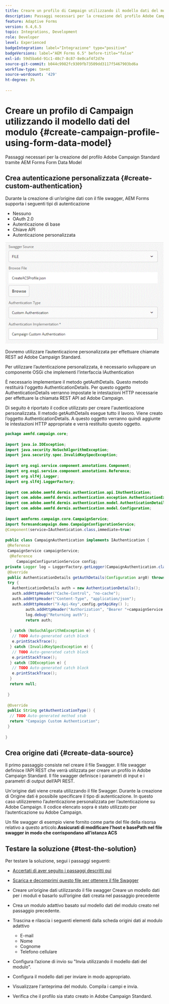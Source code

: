 ```yaml
---
title: Creare un profilo di Campaign utilizzando il modello dati del modulo
description: Passaggi necessari per la creazione del profilo Adobe Campaign Standard tramite AEM Forms Form Data Model
feature: Adaptive Forms
version: 6.4,6.5
topic: Integrations, Development
role: Developer
level: Experienced
badgeIntegration: label="Integrazione" type="positive"
badgeVersions: label="AEM Forms 6.5" before-title="false"
exl-id: 59d5ba6d-91c1-48c7-8c87-8e0caf4f2d7e
source-git-commit: b044c9982fc9309fb73509dd3117f5467903bd6a
workflow-type: tm+mt
source-wordcount: '429'
ht-degree: 3%

---
```


# Creare un profilo di Campaign utilizzando il modello dati del modulo {#create-campaign-profile-using-form-data-model}

Passaggi necessari per la creazione del profilo Adobe Campaign Standard tramite AEM Forms Form Data Model

## Crea autenticazione personalizzata {#create-custom-authentication}

Durante la creazione di un’origine dati con il file swagger, AEM Forms supporta i seguenti tipi di autenticazione

* Nessuno
* OAuth 2.0
* Autenticazione di base
* Chiave API
* Autenticazione personalizzata

![campaign fdm](assets/campaignfdm.gif)

Dovremo utilizzare l’autenticazione personalizzata per effettuare chiamate REST ad Adobe Campaign Standard.

Per utilizzare l’autenticazione personalizzata, è necessario sviluppare un componente OSGi che implementi l’interfaccia IAuthentication

È necessario implementare il metodo getAuthDetails. Questo metodo restituirà l&#39;oggetto AuthenticationDetails. Per questo oggetto AuthenticationDetails verranno impostate le intestazioni HTTP necessarie per effettuare la chiamata REST API ad Adobe Campaign.

Di seguito è riportato il codice utilizzato per creare l&#39;autenticazione personalizzata. Il metodo getAuthDetails esegue tutto il lavoro. Viene creato l’oggetto AuthenticationDetails. A questo oggetto verranno quindi aggiunte le intestazioni HTTP appropriate e verrà restituito questo oggetto.

```java
package aemfd.campaign.core;

import java.io.IOException;
import java.security.NoSuchAlgorithmException;
import java.security.spec.InvalidKeySpecException;

import org.osgi.service.component.annotations.Component;
import org.osgi.service.component.annotations.Reference;
import org.slf4j.Logger;
import org.slf4j.LoggerFactory;

import com.adobe.aemfd.dermis.authentication.api.IAuthentication;
import com.adobe.aemfd.dermis.authentication.exception.AuthenticationException;
import com.adobe.aemfd.dermis.authentication.model.AuthenticationDetails;
import com.adobe.aemfd.dermis.authentication.model.Configuration;

import aemforms.campaign.core.CampaignService;
import formsandcampaign.demo.CampaignConfigurationService;
@Component(service=IAuthentication.class,immediate=true)

public class CampaignAuthentication implements IAuthentication {
 @Reference
 CampaignService campaignService;
  @Reference
     CampaignConfigurationService config;
private Logger log = LoggerFactory.getLogger(CampaignAuthentication.class);
 @Override
 public AuthenticationDetails getAuthDetails(Configuration arg0) throws AuthenticationException {
 try {
   AuthenticationDetails auth = new AuthenticationDetails();
   auth.addHttpHeader("Cache-Control", "no-cache");
   auth.addHttpHeader("Content-Type", "application/json");
   auth.addHttpHeader("X-Api-Key",config.getApiKey() );
         auth.addHttpHeader("Authorization", "Bearer "+campaignService.getAccessToken());
         log.debug("Returning auth");
         return auth;
   
  } catch (NoSuchAlgorithmException e) {
   // TODO Auto-generated catch block
   e.printStackTrace();
  } catch (InvalidKeySpecException e) {
   // TODO Auto-generated catch block
   e.printStackTrace();
  } catch (IOException e) {
   // TODO Auto-generated catch block
   e.printStackTrace();
  }
  return null;
  
 }

 @Override
 public String getAuthenticationType() {
  // TODO Auto-generated method stub
  return "Campaign Custom Authentication";
 }

}
```

## Crea origine dati {#create-data-source}

Il primo passaggio consiste nel creare il file Swagger. Il file swagger definisce l’API REST che verrà utilizzata per creare un profilo in Adobe Campaign Standard. Il file swagger definisce i parametri di input e i parametri di output dell’API REST.

Un&#39;origine dati viene creata utilizzando il file Swagger. Durante la creazione di Origine dati è possibile specificare il tipo di autenticazione. In questo caso utilizzeremo l’autenticazione personalizzata per l’autenticazione su Adobe Campaign. Il codice elencato sopra è stato utilizzato per l’autenticazione su Adobe Campaign.

Un file swagger di esempio viene fornito come parte del file della risorsa relativo a questo articolo.**Assicurati di modificare l’host e basePath nel file swagger in modo che corrispondano all’istanza ACS**

## Testare la soluzione {#test-the-solution}

Per testare la soluzione, segui i passaggi seguenti:
* [Accertati di aver seguito i passaggi descritti qui](aem-forms-with-campaign-standard-getting-started-tutorial.md)
* [Scarica e decomprimi questo file per ottenere il file Swagger](assets/create-acs-profile-swagger-file.zip)
* Creare un’origine dati utilizzando il file swagger Creare un modello dati per i moduli e basarlo sull’origine dati creata nel passaggio precedente
* Crea un modulo adattivo basato sul modello dati del modulo creato nel passaggio precedente.
* Trascina e rilascia i seguenti elementi dalla scheda origini dati al modulo adattivo

   * E-mail
   * Nome
   * Cognome
   * Telefono cellulare

* Configura l’azione di invio su &quot;Invia utilizzando il modello dati del modulo&quot;.
* Configura il modello dati per inviare in modo appropriato.
* Visualizzare l&#39;anteprima del modulo. Compila i campi e invia.
* Verifica che il profilo sia stato creato in Adobe Campaign Standard.

